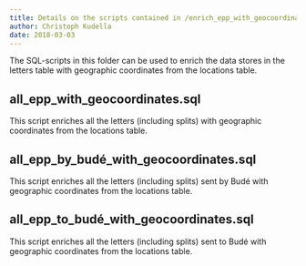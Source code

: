 ```yaml
---
title: Details on the scripts contained in /enrich_epp_with_geocoordinates/
author: Christoph Kudella
date: 2018-03-03
---
```

The SQL-scripts in this folder can be used to enrich the data stores in the letters table with geographic coordinates from the locations table.

## all_epp_with_geocoordinates.sql
This script enriches all the letters (including splits) with geographic coordinates from the locations table.

## all_epp_by_budé_with_geocoordinates.sql
This script enriches all the letters (including splits) sent by Budé with geographic coordinates from the locations table.

## all_epp_to_budé_with_geocoordinates.sql
This script enriches all the letters (including splits) sent to Budé with geographic coordinates from the locations table.
